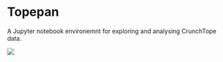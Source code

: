# Topepan
A Jupyter notebook environemnt for exploring and analysing CrunchTope data.

![](https://images.unsplash.com/photo-1553126541-200d71db66f9?ixlib=rb-1.2.1&ixid=MnwxMjA3fDB8MHxwaG90by1wYWdlfHx8fGVufDB8fHx8&auto=format&fit=crop&w=2938&q=80)